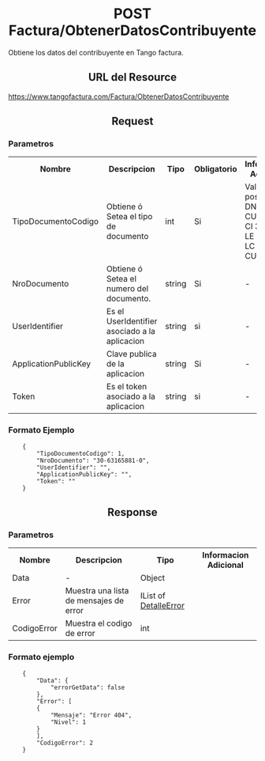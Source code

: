 <h1 align="center">POST Factura/ObtenerDatosContribuyente</h1>

Obtiene los datos del contribuyente en Tango factura.

<h2 align="center">URL del Resource</h2>

https://www.tangofactura.com/Factura/ObtenerDatosContribuyente

<h2 align="center">Request</h2>

<h3>Parametros</h3>

<table style="width:100%;">
<tr>
    <th>Nombre</th>
    <th>Descripcion</th>
    <th>Tipo</th>
    <th>Obligatorio</th>
    <th>Informacion Adicional</th>
</tr>
<tr>
    <td>TipoDocumentoCodigo</td>
    <td>Obtiene ó Setea el tipo de documento</td>
    <td>int</td>
    <td>Si</td>
    <td>Valores posibles: <br> DNI 1 <br> CUIT 2 <br> CI 3 <br> LE 4 <br> LC 5 <br> CUIL 6</td>
</tr>
<tr>
    <td>NroDocumento</td>
    <td>Obtiene ó Setea el numero del documento.</td>
    <td>string</td>
    <td>Si</td>
    <td>-</td>
</tr>
<tr>
    <td>UserIdentifier</td>
    <td>Es el UserIdentifier asociado a la aplicacion</td>
    <td>string</td>
    <td>si</td>
    <td>-</td>
</tr>
<tr>
    <td>ApplicationPublicKey</td>
    <td>Clave publica de la aplicacion</td>
    <td>string</td>
    <td>Si</td>
    <td>-</td>
</tr>
<tr>
    <td>Token</td>
    <td>Es el token asociado a la aplicacion</td>
    <td>string</td>
    <td>si</td>
    <td>-</td>
</tr>
</table>

<h3>Formato Ejemplo</h3>

```
    {
        "TipoDocumentoCodigo": 1,
        "NroDocumento": "30-63165881-0",
        "UserIdentifier": "",
        "ApplicationPublicKey": "",
        "Token": ""
    }
```

<h2 align="center">Response</h2>
<h3>Parametros</h3>
<table style="width: 100%;">
    <tr>
        <th>Nombre</th>
        <th>Descripcion</th>
        <th>Tipo</th>
        <th>Informacion Adicional</th>
    </tr>
    <tr>
        <td>Data</td>
        <td>-</td>
        <td>Object</td>
        <td></td>
    </tr>
    <tr>
        <td>Error</td>
        <td>Muestra una lista de mensajes de error</td>
        <td>IList of <a href="/Guias/Tipos de datos/DetalleError.md">DetalleError</a></td>
        <td></td>
    </tr>
    <tr>
        <td>CodigoError</td>
        <td>Muestra el codigo de error</td>
        <td>int</td>
        <td></td>
    </tr>
</table>

<h3>Formato ejemplo</h3>

```
    {
        "Data": {
            "errorGetData": false
        },
        "Error": [
        {
            "Mensaje": "Error 404",
            "Nivel": 1
        }
        ],
        "CodigoError": 2
    }
```